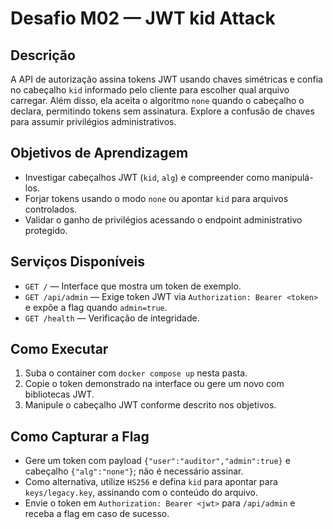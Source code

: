 # Desafio M02 — JWT kid Attack

## Descrição
A API de autorização assina tokens JWT usando chaves simétricas e confia no cabeçalho `kid` informado pelo cliente para escolher qual arquivo carregar. Além disso, ela aceita o algoritmo `none` quando o cabeçalho o declara, permitindo tokens sem assinatura. Explore a confusão de chaves para assumir privilégios administrativos.

## Objetivos de Aprendizagem
- Investigar cabeçalhos JWT (`kid`, `alg`) e compreender como manipulá-los.
- Forjar tokens usando o modo `none` ou apontar `kid` para arquivos controlados.
- Validar o ganho de privilégios acessando o endpoint administrativo protegido.

## Serviços Disponíveis
- `GET /` — Interface que mostra um token de exemplo.
- `GET /api/admin` — Exige token JWT via `Authorization: Bearer <token>` e expõe a flag quando `admin=true`.
- `GET /health` — Verificação de integridade.

## Como Executar
1. Suba o container com `docker compose up` nesta pasta.
2. Copie o token demonstrado na interface ou gere um novo com bibliotecas JWT.
3. Manipule o cabeçalho JWT conforme descrito nos objetivos.

## Como Capturar a Flag
- Gere um token com payload `{"user":"auditor","admin":true}` e cabeçalho `{"alg":"none"}`; não é necessário assinar.
- Como alternativa, utilize `HS256` e defina `kid` para apontar para `keys/legacy.key`, assinando com o conteúdo do arquivo.
- Envie o token em `Authorization: Bearer <jwt>` para `/api/admin` e receba a flag em caso de sucesso.
